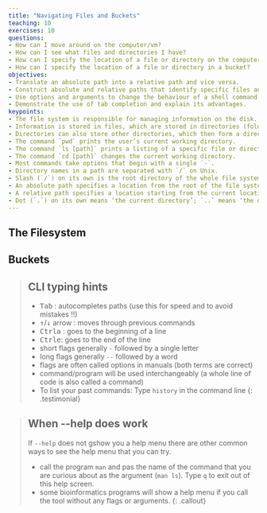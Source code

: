 ```yaml
---
title: "Navigating Files and Buckets"
teaching: 10
exercises: 10
questions:
- How can I move around on the computer/vm?
- How can I see what files and directories I have?
- How can I specify the location of a file or directory on the computer/vm?
- How can I specify the location of a file or directory in a bucket?
objectives:
- Translate an absolute path into a relative path and vice versa.
- Construct absolute and relative paths that identify specific files and directories.
- Use options and arguments to change the behaviour of a shell command.
- Demonstrate the use of tab completion and explain its advantages.
keypoints:
- The file system is responsible for managing information on the disk.
- Information is stored in files, which are stored in directories (folders).
- Directories can also store other directories, which then form a directory tree.
- The command `pwd` prints the user’s current working directory.
- The command `ls [path]` prints a listing of a specific file or directory; `ls` on its own lists the current working directory.
- The command `cd [path]` changes the current working directory.
- Most commands take options that begin with a single `-`.
- Directory names in a path are separated with `/` on Unix.
- Slash (`/`) on its own is the root directory of the whole file system.
- An absolute path specifies a location from the root of the file system.
- A relative path specifies a location starting from the current location.
- Dot (`.`) on its own means ‘the current directory’; `..` means ‘the directory above the current one’.
---
```


## The Filesystem

## Buckets



> ## CLI typing hints
> - <kbd>Tab</kbd> : autocompletes paths (use this for speed and to avoid mistakes !!)
> - <kbd>↑</kbd>/<kbd>↓</kbd> arrow : moves through previous commands
> - <kbd>Ctrl</kbd><kbd>a</kbd> : goes to the beginning of a line
> - <kbd>Ctrl</kbd><kbd>e</kbd>: goes to the end of the line
> - short flags generally `-` followed by a single letter
> - long flags generally `--` followed by a word
> - flags are often called options in manuals (both terms are correct)
> - command/program will be used interchangeably (a whole line of code is also called a command)
> - To list your past commands: Type `history` in the command line
{: .testimonial}


> ## When --help does work
> If `--help` does not gshow you a help menu there are other common ways to see the help menu that you can try.
> 
> - call the program `man` and pas the name of the command that you are curious about as the argument (`man ls`). 
> Type `q` to exit out of this help screen.
> - some bioinformatics programs will show a help menu if you call the tool without any flags or arguments.
{: .callout}
